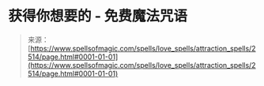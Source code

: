 <!--yml

类别: 未分类

日期: 2024-06-12 18:36:13

-->

# 获得你想要的 - 免费魔法咒语

> 来源：[https://www.spellsofmagic.com/spells/love_spells/attraction_spells/2514/page.html#0001-01-01](https://www.spellsofmagic.com/spells/love_spells/attraction_spells/2514/page.html#0001-01-01)
